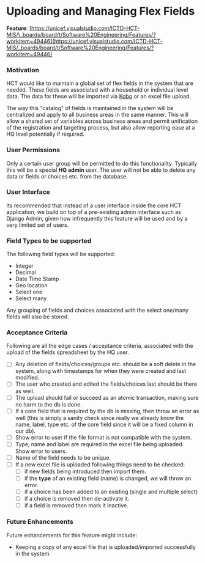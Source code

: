 # Uploading and Managing Flex Fields

**Feature**: [https://unicef.visualstudio.com/ICTD-HCT-MIS/\_boards/board/t/Software%20Engineering/Features/?workitem=49446](https://unicef.visualstudio.com/ICTD-HCT-MIS/_boards/board/t/Software%20Engineering/Features/?workitem=49446)

### Motivation

HCT would like to maintain a global set of flex fields in the system that are needed. These fields are associated with a household or individual level data. The data for these will be imported via [Kobo](../external-integrations/kobo.md) or an excel file upload.

The way this "catalog" of fields is maintained in the system will be centralized and apply to all business areas in the same manner. This will allow a shared set of variables across business areas and permit unification of the registration and targeting process, but also allow reporting ease at a HQ level potentially if required.

### User Permissions

Only a certain user group will be permitted to do this functionality. Typically this will be a special **HQ admin** user. The user will not be able to delete any data or fields or choices etc. from the database.

### User Interface

Its recommended that instead of a user interface inside the core HCT application, we build on top of a pre-existing admin interface such as Django Admin, given how infrequently this feature will be used and by a very limited set of users.

### Field Types to be supported

The following field types will be supported:

* Integer
* Decimal
* Date Time Stamp
* Geo location
* Select one
* Select many

Any grouping of fields and choices associated with the select one/many fields will also be stored.

### Acceptance Criteria

Following are all the edge cases / acceptance criteria, associated with the upload of the fields spreadsheet by the HQ user.

* [ ] Any deletion of fields/choices/groups etc. should be a soft delete in the system, along with timestamps for when they were created and last modified.
* [ ] The user who created and edited the fields/choices last should be there as well.
* [ ] The upload should fail or succeed as an atomic transaction, making sure no harm to the db is done.
* [ ] If a core field that is required by the db is missing, then throw an error as well \(this is simply a sanity check since really we already know the name, label, type etc. of the core field since it will be a fixed column in our db\).
* [ ] Show error to user if the file format is not compatible with the system.
* [ ] Type, name and label are required in the excel file being uploaded. Show error to users.
* [ ] Name of the field needs to be unique.
* [ ] If a new excel file is uploaded following things need to be checked:
  * [ ] if new fields being introduced then import them.
  * [ ] if the **type** of an existing field \(name\) is changed, we will throw an error.
  * [ ] if a choice has been added to an existing \(single and multiple select\)
  * [ ] if a choice is removed then de-activate it.
  * [ ] if a field is removed then mark it inactive.

### Future Enhancements

Future enhancements for this feature might include:

* Keeping a copy of any excel file that is uploaded/imported successfully in the system.



